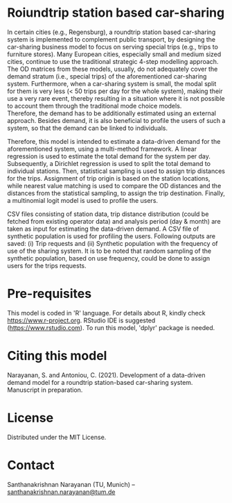 # Roiundtrip station based car-sharing

In certain cities (e.g., Regensburg), a roundtrip station based car-sharing system is implemented to complement public transport, by designing the car-sharing business 
model to focus on serving special trips (e.g., trips to furniture stores). Many European cities, especially small and medium sized cities, continue to use the traditional 
strategic 4-step modelling approach. The OD matrices from these models, usually, do not adequately cover the demand stratum (i.e., special trips) of the aforementioned 
car-sharing system. Furthermore, when a car-sharing system is small, the modal split for them is very less (< 50 trips per day for the whole system), 
making their use a very rare event, thereby resulting in a situation where it is not possible to account them through the traditional mode choice models.  
Therefore, the demand has to be additionally estimated using an external approach. Besides demand, it is also beneficial to profile the users of such a system, 
so that the demand can be linked to individuals. 

Therefore, this model is intended to estimate a data-driven demand for the aforementioned system, using a multi-method framework. A linear regression is used to estimate the
total demand for the system per day. Subsequently, a Dirichlet regression is used to split the total demand to individual stations. Then, statistical sampling is used to 
assign trip distances for the trips. Assignment of trip origin is based on the station locations, while nearest value matching is used to compare the OD distances
and the distances from the statistical sampling, to assign the trip destination. Finally, a multinomial logit model is used to profile the users.

CSV files consisting of station data, trip distance distribution (could be fetched from existing operator data) and analysis period (day & month) are taken as input 
for estimating the data-driven demand. A CSV file of synthetic population is used for profiling the users. Following outputs are saved: (i) Trip requests and (ii) Synthetic 
population with the frequency of use of the sharing system. It is to be noted that random sampling of the synthetic population, based on use frequency, could be done to 
assign users for the trips requests.

# Pre-requisites

This model is coded in 'R' language. For details about R, kindly check https://www.r-project.org. RStudio IDE is suggested (https://www.rstudio.com). To run this model, 'dplyr'
package is needed.


# Citing this model

Narayanan, S. and Antoniou, C. (2021).  Development of a data-driven demand model for a roundtrip station-based car-sharing system. Manuscript in preparation.

# License

Distributed under the MIT License.

# Contact

Santhanakrishnan Narayanan (TU, Munich) – santhanakrishnan.narayanan@tum.de
